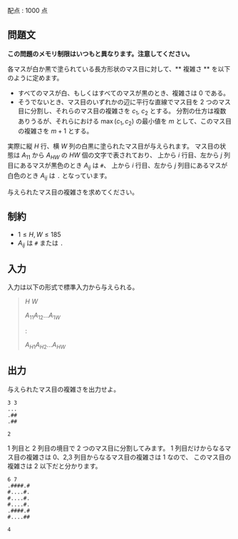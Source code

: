 配点 : $1000$ 点

## 問題文

**この問題のメモリ制限はいつもと異なります。注意してください。**

各マスが白か黒で塗られている長方形状のマス目に対して、** 複雑さ ** を以下のように定めます。

- すべてのマスが白、もしくはすべてのマスが黒のとき、複雑さは $0$ である。
- そうでないとき、マス目のいずれかの辺に平行な直線でマス目を $2$ つのマス目に分割し、それらのマス目の複雑さを $c_1$, $c_2$ とする。
  分割の仕方は複数ありうるが、それらにおける $\max(c_1, c_2)$ の最小値を $m$ として、このマス目の複雑さを $m+1$ とする。

実際に縦 $H$ 行、横 $W$ 列の白黒に塗られたマス目が与えられます。
マス目の状態は $A_{11}$ から $A_{HW}$ の $HW$ 個の文字で表されており、
上から $i$ 行目、左から $j$ 列目にあるマスが黒色のとき $A_{ij}$ は `#`、
上から $i$ 行目、左から $j$ 列目にあるマスが白色のとき $A_{ij}$ は `.` となっています。

与えられたマス目の複雑さを求めてください。

## 制約

- $1 \leq H,W \leq 185$
- $A_{ij}$ は `#` または `.`

## 入力

入力は以下の形式で標準入力から与えられる。

> $H$ $W$
> 
> $A_{11}$$A_{12}$$...$$A_{1W}$
> 
> $:$
> 
> $A_{H1}$$A_{H2}$$...$$A_{HW}$

## 出力

与えられたマス目の複雑さを出力せよ。

```input1
3 3
...
.##
.##
```

```output1
2
```

$1$ 列目と $2$ 列目の境目で $2$ つのマス目に分割してみます。
$1$ 列目だけからなるマス目の複雑さは $0$、$2$,$3$ 列目からなるマス目の複雑さは $1$ なので、
このマス目の複雑さは $2$ 以下だと分かります。

```input2
6 7
.####.#
#....#.
#....#.
#....#.
.####.#
#....##
```

```output2
4
```